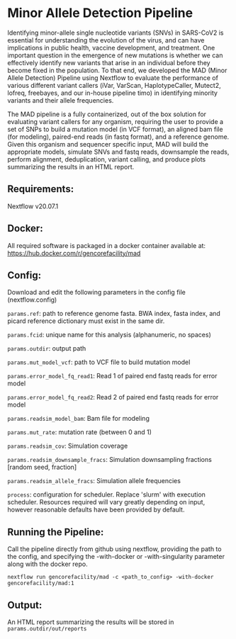 # Minor Allele Detection Pipeline

Identifying minor-allele single nucleotide variants (SNVs) in SARS-CoV2 is essential for understanding the evolution of the virus, and can have implications in public health, vaccine development, and treatment. One important question in the emergence of new mutations is whether we can effectively identify new variants that arise in an individual before they become fixed in the population. To that end, we developed the MAD (Minor Allele Detection) Pipeline using Nextflow to evaluate the performance of various different variant callers (iVar, VarScan, HaplotypeCaller, Mutect2, lofreq, freebayes, and our in-house pipeline timo) in identifying minority variants and their allele frequencies.

The MAD pipeline is a fully containerized, out of the box solution for evaluating variant callers for any organism, requiring the user to provide a set of SNPs to build a mutation model (in VCF format), an aligned bam file (for modeling), paired-end reads (in fastq format), and a reference genome. Given this organism and sequencer specific input, MAD will build the appropriate models, simulate SNVs and fastq reads, downsample the reads, perform alignment, deduplication, variant calling, and produce plots summarizing the results in an HTML report. 

## Requirements:
Nextflow v20.07.1

## Docker: 
All required software is packaged in a docker container available at: https://hub.docker.com/r/gencorefacility/mad

## Config:
Download and edit the following parameters in the config file (nextflow.config)

`params.ref`: path to reference genome fasta. BWA index, fasta index, and picard reference dictionary must exist in the same dir.

`params.fcid`: unique name for this analysis (alphanumeric, no spaces)

`params.outdir`: output path

`params.mut_model_vcf`: path to VCF file to build mutation model

`params.error_model_fq_read1`: Read 1 of paired end fastq reads for error model

`params.error_model_fq_read2`: Read 2 of paired end fastq reads for error model

`params.readsim_model_bam`: Bam file for modeling

`params.mut_rate`: mutation rate (between 0 and 1)

`params.readsim_cov`: Simulation coverage

`params.readsim_downsample_fracs`: Simulation downsampling fractions [random seed, fraction]

`params.readsim_allele_fracs`: Simulation allele frequencies


`process`: configuration for scheduler. Replace 'slurm' with execution scheduler. Resources required will vary greatly depending on input, however reasonable defaults have been provided by default. 

## Running the Pipeline:
Call the pipeline directly from github using nextflow, providing the path to the config, and specifying the -with-docker or -with-singularity parameter along with the docker repo.

`nextflow run gencorefacility/mad -c <path_to_config> -with-docker gencorefacility/mad:1`

## Output:
An HTML report summarizing the results will be stored in `params.outdir/out/reports`


